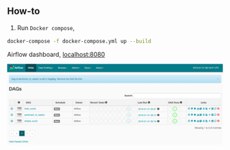 ## How-to

1. Run `Docker compose`,
```bash
docker-compose -f docker-compose.yml up --build
```

Airflow dashboard, [localhost:8080](http://localhost:8080)

![alt text](dashboard.png)

